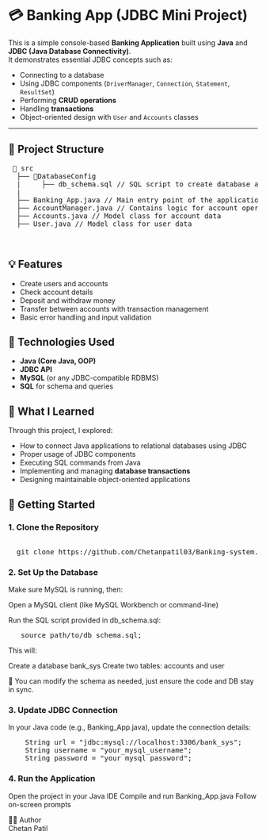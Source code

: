 # 💳 Banking App (JDBC Mini Project)

This is a simple console-based **Banking Application** built using **Java** and **JDBC (Java Database Connectivity)**.  
It demonstrates essential JDBC concepts such as:
- Connecting to a database
- Using JDBC components (`DriverManager`, `Connection`, `Statement`, `ResultSet`)
- Performing **CRUD operations**
- Handling **transactions**
- Object-oriented design with `User` and `Accounts` classes

---

## 📂 Project Structure

<pre>
 📂 src
  ├── 📂DatabaseConfig
  |     ├── db_schema.sql // SQL script to create database and tables
  | 
  ├── Banking_App.java // Main entry point of the application
  ├── AccountManager.java // Contains logic for account operations
  ├── Accounts.java // Model class for account data
  ├── User.java // Model class for user data

  </pre>


## 💡 Features

- Create users and accounts
- Check account details
- Deposit and withdraw money
- Transfer between accounts with transaction management
- Basic error handling and input validation



## 🔧 Technologies Used

- **Java (Core Java, OOP)**
- **JDBC API**
- **MySQL** (or any JDBC-compatible RDBMS)
- **SQL** for schema and queries



## 🧠 What I Learned

Through this project, I explored:
- How to connect Java applications to relational databases using JDBC
- Proper usage of JDBC components
- Executing SQL commands from Java
- Implementing and managing **database transactions**
- Designing maintainable object-oriented applications



## 🚀 Getting Started

### 1. Clone the Repository

<pre> 
  git clone https://github.com/Chetanpatil03/Banking-system.git 
</pre>

### 2. Set Up the Database
Make sure MySQL is running, then:

Open a MySQL client (like MySQL Workbench or command-line)

Run the SQL script provided in db_schema.sql:
<pre>
   source path/to/db_schema.sql;
</pre>




This will:

Create a database bank_sys
Create two tables: accounts and user

📁 You can modify the schema as needed, just ensure the code and DB stay in sync.

### 3. Update JDBC Connection
In your Java code (e.g., Banking_App.java), update the connection details:

<pre>
    String url = "jdbc:mysql://localhost:3306/bank_sys";
    String username = "your_mysql_username";
    String password = "your_mysql_password";
</pre>

### 4. Run the Application

Open the project in your Java IDE
Compile and run Banking_App.java
Follow on-screen prompts


🧑‍💻 Author<br>
Chetan Patil

